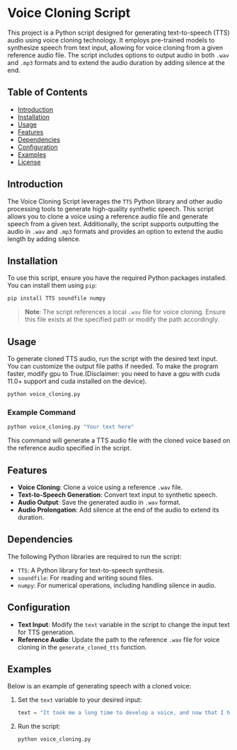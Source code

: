 
# Voice Cloning Script

This project is a Python script designed for generating text-to-speech (TTS) audio using voice cloning technology. It employs pre-trained models to synthesize speech from text input, allowing for voice cloning from a given reference audio file. The script includes options to output audio in both `.wav` and `.mp3` formats and to extend the audio duration by adding silence at the end.

## Table of Contents
- [Introduction](#introduction)
- [Installation](#installation)
- [Usage](#usage)
- [Features](#features)
- [Dependencies](#dependencies)
- [Configuration](#configuration)
- [Examples](#examples)
- [License](#license)

## Introduction

The Voice Cloning Script leverages the `TTS` Python library and other audio processing tools to generate high-quality synthetic speech. This script allows you to clone a voice using a reference audio file and generate speech from a given text. Additionally, the script supports outputting the audio in `.wav` and `.mp3` formats and provides an option to extend the audio length by adding silence.

## Installation

To use this script, ensure you have the required Python packages installed. You can install them using `pip`:

```bash
pip install TTS soundfile numpy
```

> **Note**: The script references a local `.wav` file for voice cloning. Ensure this file exists at the specified path or modify the path accordingly.

## Usage

To generate cloned TTS audio, run the script with the desired text input. You can customize the output file paths if needed.
To make the program faster, modify gpu to True.(Disclaimer: you need to have a gpu with cuda 11.0+ support and cuda installed on the device).
```bash
python voice_cloning.py
```

### Example Command

```bash
python voice_cloning.py "Your text here"
```

This command will generate a TTS audio file with the cloned voice based on the reference audio specified in the script.

## Features

- **Voice Cloning**: Clone a voice using a reference `.wav` file.
- **Text-to-Speech Generation**: Convert text input to synthetic speech.
- **Audio Output**: Save the generated audio in `.wav` format.
- **Audio Prolongation**: Add silence at the end of the audio to extend its duration.

## Dependencies

The following Python libraries are required to run the script:

- `TTS`: A Python library for text-to-speech synthesis.
- `soundfile`: For reading and writing sound files.
- `numpy`: For numerical operations, including handling silence in audio.

## Configuration

- **Text Input**: Modify the `text` variable in the script to change the input text for TTS generation.
- **Reference Audio**: Update the path to the reference `.wav` file for voice cloning in the `generate_cloned_tts` function.

## Examples

Below is an example of generating speech with a cloned voice:

1. Set the `text` variable to your desired input:
    ```python
    text = "It took me a long time to develop a voice, and now that I have it I'm not going to be silent."
    ```

2. Run the script:
    ```bash
    python voice_cloning.py
    ```


